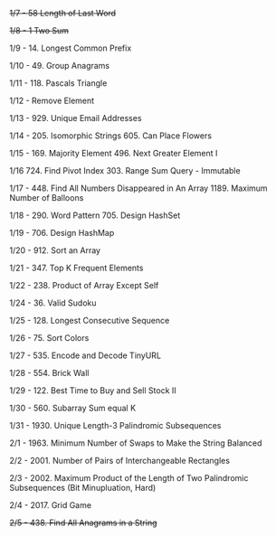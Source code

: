~~1/7 - 58 Length of Last Word~~

~~1/8 - 1 Two Sum~~

1/9 - 14. Longest Common Prefix

1/10 - 49. Group Anagrams

1/11 - 118. Pascals Triangle

1/12 - Remove Element

1/13 - 929. Unique Email Addresses

1/14 - 205. Isomorphic Strings 605. Can Place Flowers

1/15 - 169. Majority Element 496. Next Greater Element I

1/16 724. Find Pivot Index 303. Range Sum Query - Immutable

1/17 - 448. Find All Numbers Disappeared in An Array 1189. Maximum Number of Balloons

1/18 - 290. Word Pattern 705. Design HashSet

1/19 - 706. Design HashMap

1/20 - 912. Sort an Array

1/21 - 347. Top K Frequent Elements

1/22 - 238. Product of Array Except Self

1/24 - 36. Valid Sudoku

1/25 - 128. Longest Consecutive Sequence

1/26 - 75. Sort Colors

1/27 - 535. Encode and Decode TinyURL

1/28 - 554. Brick Wall

1/29 - 122. Best Time to Buy and Sell Stock II

1/30 - 560. Subarray Sum equal K

1/31 - 1930. Unique Length-3 Palindromic Subsequences

2/1 - 1963. Minimum Number of Swaps to Make the String Balanced

2/2 - 2001. Number of Pairs of Interchangeable Rectangles

2/3 - 2002. Maximum Product of the Length of Two Palindromic Subsequences (Bit Minupluation, Hard)

2/4 - 2017. Grid Game

~~2/5 - 438. Find All Anagrams in a String~~
